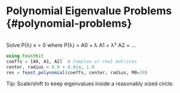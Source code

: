 # Polynomial Eigenvalue Problems {#polynomial-problems}

```@id polynomial-problems
```


Solve P(λ) x = 0 where P(λ) = A0 + λ A1 + λ² A2 + ...

```julia
using FeastKit
coeffs = [A0, A1, A2]  # Complex or real matrices
center, radius = 0.0 + 0.0im, 1.0
res = feast_polynomial(coeffs, center, radius, M0=20)
```

Tip: Scale/shift to keep eigenvalues inside a reasonably sized circle.
